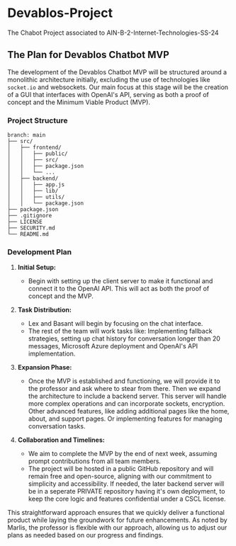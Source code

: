 # Devablos-Project
The Chabot Project associated to AIN-B-2-Internet-Technologies-SS-24

## The Plan for Devablos Chatbot MVP 

The development of the Devablos Chatbot MVP will be structured around a monolithic architecture initially, excluding the use of technologies like `socket.io` and websockets. Our main focus at this stage will be the creation of a GUI that interfaces with OpenAI's API, serving as both a proof of concept and the Minimum Viable Product (MVP).

### Project Structure

```
branch: main
├── src/
│   ├── frontend/
│   │   ├── public/
│   │   ├── src/
│   │   ├── package.json
│   │   └── ...
│   ├── backend/
│   │   ├── app.js
│   │   ├── lib/
│   │   ├── utils/
│   │   └── package.json
├── package.json
├── .gitignore
├── LICENSE
├── SECURITY.md
└── README.md
```

### Development Plan

1. **Initial Setup:**
   - Begin with setting up the client server to make it functional and connect it to the OpenAI API. This will act as both the proof of concept and the MVP.
   
2. **Task Distribution:**
   - Lex and Basant will begin by focusing on the chat interface.
   - The rest of the team will work tasks like: Implementing fallback strategies, setting up chat history for conversation longer than 20 messages, Microsoft Azure deployment and OpenAI's API implementation.

3. **Expansion Phase:**
   - Once the MVP is established and functioning, we will provide it to the professor and ask where to stear from there. Then we expand the architecture to include a backend server. This server will handle more complex operations and can incorporate sockets, encryption. Other advanced features, like adding additional pages like the home, about, and support pages. Or implementing features for managing conversation tasks.

4. **Collaboration and Timelines:**
   - We aim to complete the MVP by the end of next week, assuming prompt contributions from all team members.
   - The project will be hosted in a public GitHub repository and will remain free and open-source, aligning with our commitment to simplicity and accessibility. If needed, the later backend server will be in a seperate PRIVATE repository having it's own deployment, to keep the core logic and features confidential under a CSCL license.

This straightforward approach ensures that we quickly deliver a functional product while laying the groundwork for future enhancements. As noted by Marlis, the professor is flexible with our approach, allowing us to adjust our plans as needed based on our progress and findings.
